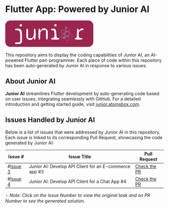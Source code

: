 # Flutter App: Powered by Junior AI

![Junior AI Logo](images/junior-logo-with-bg-2.png)

This repository aims to display the coding capabilities of Junior AI, an AI-powered Flutter pair-programmer. Each piece of code within this repository has been auto-generated by Junior AI in response to various issues.

## About Junior AI
**Junior AI** streamlines Flutter development by auto-generating code based on user issues, integrating seamlessly with GitHub. For a detailed introduction and getting started guide, visit [junior.atomsbox.com](https://junior.atomsbox.com).

## Issues Handled by Junior AI

Below is a list of issues that were addressed by Junior AI in this repository. Each issue is linked to its corresponding Pull Request, showcasing the code generated by Junior AI:

| Issue # | Issue Title | Pull Request |
| ------- | ----------- | ------------- |
| #[Issue 3](https://github.com/maxonflutter/flutter_app_with_junior_ai/issues/3) | Junior AI: Develop API Client for an E-commerce app #3 | [Check the PR](https://github.com/maxonflutter/flutter_app_with_junior_ai/pull/15) |
| #[Issue 4](https://github.com/maxonflutter/flutter_app_with_junior_ai/issues/4) | Junior AI: Develop API Client for a Chat App #4 | [Check the PR](https://github.com/maxonflutter/flutter_app_with_junior_ai/pull/16) |


💡 _Note: Click on the Issue Number to view the original task and on PR Number to see the generated solution._

